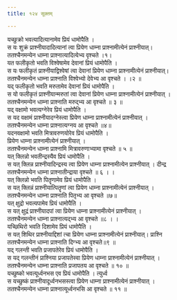 ```yaml
---
title: १२४ सूक्तम्

---
```

यच्छुक्रो भवत्यादित्यानामेव प्रियं धामोपैति ।  
स यः शुक्रं प्राश्नीयादादित्यानां त्वा प्रियेण धाम्ना प्राश्नामीत्येनं प्राश्नीयात्।  
ततश्चैनमन्येन धाम्ना प्राश्नात्यादित्येभ्य वृश्चते ।१।  
यत फलीकृतो भवति विश्वेषामेव देवानां प्रियं धामोपैति ।  
स यः फलीकृतं प्राश्नीयाद्विश्वेषां त्वा देवानां प्रियेण धाम्ना प्राश्नामीत्येनं प्राश्नीयात्।  
ततश्चैनमन्येन धाम्ना प्राश्नाति विश्वेभ्यो देवेभ्य आ वृश्चते । ।२ ॥  
यद् फलीकृतो भवति मरुतामेव देवानां प्रियं धामोपैति ।  
स यो फलीकृतं प्राश्नीयान्मरुतां त्वा देवानां प्रियेण धाम्ना प्राश्नामीत्येनं प्राश्नीयात् ।  
ततश्चैनमन्येन धाम्ना प्राश्नाति मरुद्भ्य आ वृश्चते ॥ ३ ॥  
यद् वक्षामो भवत्यग्नेरेव प्रियं धामोपैति ।  
स यद वक्षामं प्राश्नीयादग्नेस्त्वा प्रियेण धाम्ना प्राश्नामीत्येनं प्राश्नीयात् ।  
ततश्चैनमन्येन धाम्ना प्राश्नात्यग्नय आ वृश्चते ॥४॥  
यदनवक्षामो भवति मित्रावरुणयोरेव प्रियं धामोपैति ।  
प्रियेण धाम्ना प्राश्नामीत्येनं प्राश्नीयात् ।  
ततश्चैनमन्येन धाम्ना प्राश्नामि मित्रावरुणाभ्यामा वृश्चते ॥ ५ ॥  
यत् क्लिन्नो भवतीन्द्रस्यैव प्रियं धामोपैति ।  
स यत् क्लिन्न प्राश्नीयादिन्द्रस्य त्वा प्रियेण धाम्ना प्राश्नामीत्येन प्राश्नीयात् । दीन्द्र  
ततश्चैनमन्येन धाम्ना प्राश्नातीन्द्राया वृश्चते ॥ ६ । ।  
यत् क्लिन्नो भवति पितॄणामेव प्रियं धामोपैति ।  
स यत् क्लिन्नं प्राश्नीयात्पितॄणां त्वा प्रियेण धाम्ना प्राश्नामीत्येनं प्राश्नीयात् ।  
ततश्चैनमन्येन धाम्ना प्राश्नाति पितृभ्य आ वृश्चते ॥७॥  
यत् क्षुद्रो भवत्यपामेव प्रियं धामोपैति ।  
स यत् क्षुद्रं प्राश्नीयादपां त्वा प्रियेण धाम्ना प्राश्नामीत्येनं प्राश्नीयात् ।  
ततश्चैनमन्येन धाम्ना प्राश्नात्यद्भ्य आ वृश्चते ॥८ । ।  
यच्छिथिरो भवति दिशामेव प्रियं धामोपैति ।  
स यत् शिथिर प्राश्नीयाद्दिशां त्चा प्रियेण धाम्ना प्राश्नामीत्येनं प्राश्नीयात्। प्राश्नि  
ततश्चैनमन्येन धाम्ना प्राश्नाति दिग्भ्य आ वृश्चते॥९ ॥  
यद् गलन्ती भवति प्रजापतेरेव प्रियं धामोपैति ।  
स यद् गलन्तीनं प्राश्निया प्रजापतेस्वा प्रियेण धाम्ना प्राश्नामीत्येनं प्राश्नीयात् ।  
ततश्चैनमन्येन धाम्ना प्राश्नाति प्रजापतय आ वृश्चते ॥ १० ॥  
यच्छुष्को भवत्यूर्ध्वनभस एव प्रियं धामोपैति । त्युर्ध्व  
स यच्छुष्कं प्राश्नीयादूर्ध्वनभसस्त्वा प्रियेण धाम्ना प्राश्नामीत्येनं प्राश्नीयात् ।  
ततश्चैनमन्येन धाम्ना प्राश्नात्यूर्ध्वनभसि आ वृश्चते ॥ ११ ॥  